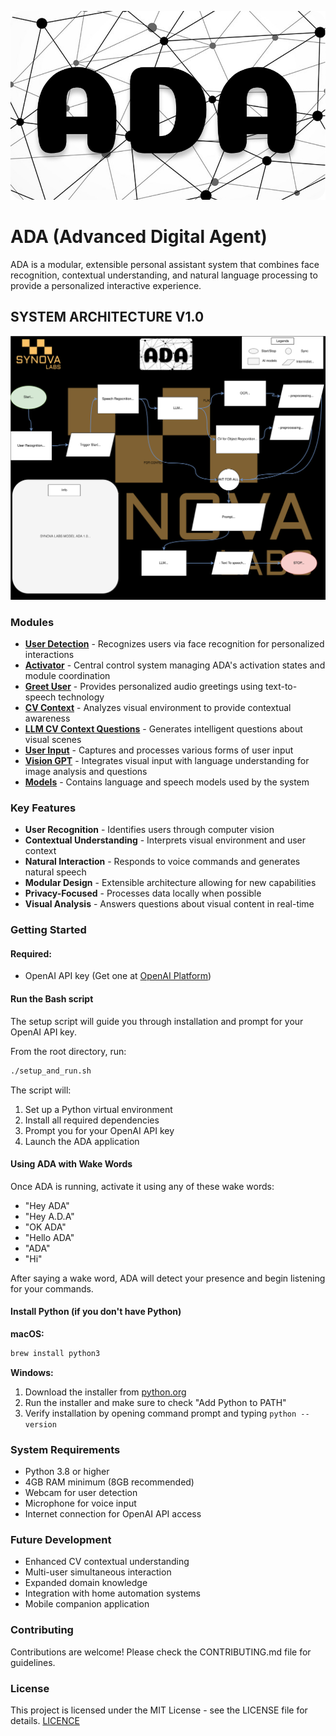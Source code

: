 ![model](assets/adalogo.png)

# ADA (Advanced Digital Agent)

ADA is a modular, extensible personal assistant system that combines face recognition, contextual understanding, and natural language processing to provide a personalized interactive experience.

## **SYSTEM ARCHITECTURE V1.0**

![model](assets/ada.svg)


### Modules

- [**User Detection**](User_Detection/) - Recognizes users via face recognition for personalized interactions
- [**Activator**](Activator/) - Central control system managing ADA's activation states and module coordination
- [**Greet User**](Greet_User/) - Provides personalized audio greetings using text-to-speech technology
- [**CV Context**](CV_Context/) - Analyzes visual environment to provide contextual awareness
- [**LLM CV Context Questions**](LLM_CV_Context_Questions/) - Generates intelligent questions about visual scenes
- [**User Input**](User_Input/) - Captures and processes various forms of user input
- [**Vision GPT**](Vision_GPT/) - Integrates visual input with language understanding for image analysis and questions
- [**Models**](Models/) - Contains language and speech models used by the system

### Key Features

- **User Recognition** - Identifies users through computer vision
- **Contextual Understanding** - Interprets visual environment and user context
- **Natural Interaction** - Responds to voice commands and generates natural speech
- **Modular Design** - Extensible architecture allowing for new capabilities
- **Privacy-Focused** - Processes data locally when possible
- **Visual Analysis** - Answers questions about visual content in real-time

### Getting Started

#### Required:
- OpenAI API key (Get one at [OpenAI Platform](https://platform.openai.com/))

#### Run the Bash script
The setup script will guide you through installation and prompt for your OpenAI API key.

From the root directory, run:
```bash
./setup_and_run.sh
```

The script will:
1. Set up a Python virtual environment
2. Install all required dependencies
3. Prompt you for your OpenAI API key
4. Launch the ADA application

#### Using ADA with Wake Words
Once ADA is running, activate it using any of these wake words:
- "Hey ADA"
- "Hey A.D.A"
- "OK ADA"
- "Hello ADA"
- "ADA"
- "Hi"

After saying a wake word, ADA will detect your presence and begin listening for your commands.

#### Install Python (if you don't have Python)

**macOS:**
```bash
brew install python3
```

**Windows:**
1. Download the installer from [python.org](https://www.python.org/downloads/)
2. Run the installer and make sure to check "Add Python to PATH"
3. Verify installation by opening command prompt and typing `python --version`

### System Requirements

- Python 3.8 or higher
- 4GB RAM minimum (8GB recommended)
- Webcam for user detection
- Microphone for voice input
- Internet connection for OpenAI API access

### Future Development

- Enhanced CV contextual understanding
- Multi-user simultaneous interaction
- Expanded domain knowledge
- Integration with home automation systems
- Mobile companion application

### Contributing

Contributions are welcome! Please check the CONTRIBUTING.md file for guidelines.

### License

This project is licensed under the MIT License - see the LICENSE file for details.
[LICENCE](LICENSE)
